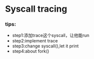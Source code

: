 # Syscall tracing
### tips:
+ step1:添加trace这个syscall，让他能run
+ step2:implement trace
+ step3:change syscall(),let it print
+ step4:about fork()